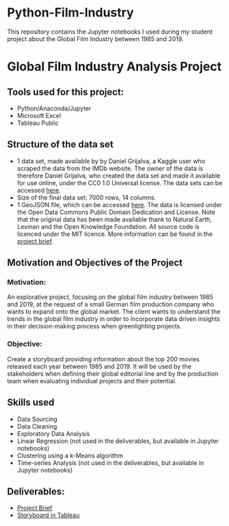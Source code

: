 # Python-Film-Industry
This repository contains the Jupyter notebooks I used during my student project about the Global Film Industry between 1985 and 2019.

# Global Film Industry Analysis Project
## Tools used for this project:
* Python/Anaconda/Jupyter
* Microsoft Excel
* Tableau Public
## Structure of the data set
* 1 data set, made available by by Daniel Grijalva, a Kaggle user who scraped the data from the IMDb website. The owner of the data is therefore Daniel Grijalva, who created the data set and made it available for use online, under the CC0 1.0 Universal license. The data sets can be accessed [here](https://www.kaggle.com/datasets/danielgrijalvas/movies).
* Size of the final data set: 7000 rows, 14 columns.
* 1 GeoJSON file, which can be accessed [here](https://datahub.io/core/geo-countries/r/0.html). The data is licensed under the Open Data Commons Public Domain Dedication and License. Note that the original data has been made available thank to  Natural Earth, Lexman and the Open Knowledge Foundation. All source code is licenced under the MIT licence.
More information can be found in the [project brief](https://drive.google.com/file/d/1S-5qFRrm9-zNXSQyjhvI0MlLSvt1Pcqx/view?usp=sharing). 


## Motivation and Objectives of the Project 

### Motivation:
An explorative project, focusing on the global film industry between 1985 and 2019, at the request of a small German film production company who wants to expand onto the global market. The client wants to understand the trends in the global film industry in order to incorporate data driven insights in their decision-making process when greenlighting projects.

### Objective:
Create a storyboard providing information about the top 200 movies released each year between 1985 and 2019.
It will be used by the stakeholders when defining their global editorial line and by the production team when evaluating individual projects and their potential.

## Skills used
* Data Sourcing
* Data Cleaning
* Exploratory Data Analysis
* Linear Regression (not used in the deliverables, but available in Jupyter notebooks)
* Clustering using a k-Means algorithm
* Time-series Analysis (not used in the deliverables, but available in Jupyter notebooks)
  
## Deliverables:
* [Project Brief](https://drive.google.com/file/d/1S-5qFRrm9-zNXSQyjhvI0MlLSvt1Pcqx/view?usp=sharing)
* [Storyboard in Tableau](https://public.tableau.com/views/6_7_17093948063330/Story1?:language=fr-FR&publish=yes&:sid=4C43CCF0A17E475C8764470A63631B80-0:0&:display_count=n&:origin=viz_share_link)
